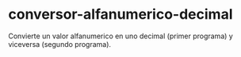 # conversor-alfanumerico-decimal
Convierte un valor alfanumerico en uno decimal (primer programa) y viceversa (segundo programa).
